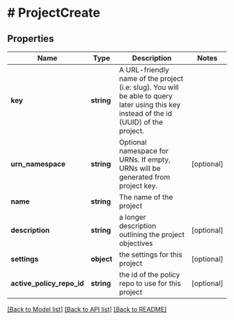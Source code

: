 # # ProjectCreate

## Properties

Name | Type | Description | Notes
------------ | ------------- | ------------- | -------------
**key** | **string** | A URL-friendly name of the project (i.e: slug). You will be able to query later using this key instead of the id (UUID) of the project. |
**urn_namespace** | **string** | Optional namespace for URNs. If empty, URNs will be generated from project key. | [optional]
**name** | **string** | The name of the project |
**description** | **string** | a longer description outlining the project objectives | [optional]
**settings** | **object** | the settings for this project | [optional]
**active_policy_repo_id** | **string** | the id of the policy repo to use for this project | [optional]

[[Back to Model list]](../../README.md#models) [[Back to API list]](../../README.md#endpoints) [[Back to README]](../../README.md)
